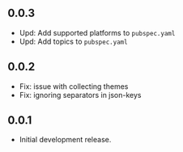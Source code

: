 ## 0.0.3

* Upd: Add supported platforms to `pubspec.yaml`
* Upd: Add topics to `pubspec.yaml`

## 0.0.2

* Fix: issue with collecting themes
* Fix: ignoring separators in json-keys

## 0.0.1

* Initial development release.